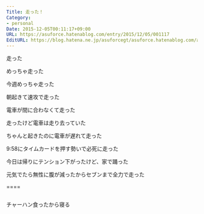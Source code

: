 ```yaml
---
Title: 走った！
Category:
- personal
Date: 2015-12-05T00:11:17+09:00
URL: https://asuforce.hatenablog.com/entry/2015/12/05/001117
EditURL: https://blog.hatena.ne.jp/asuforcegt/asuforce.hatenablog.com/atom/entry/6653586347147445518
---
```


<p>走った</p>
<p>めっちゃ走った</p>
<p>今週めっちゃ走った</p>
<p>朝起きて速攻で走った</p>
<p>電車が間に合わなくて走った</p>
<p>走ったけど電車は走り去っていた</p>
<p>ちゃんと起きたのに電車が遅れて走った</p>
<p>9:58にタイムカードを押す勢いで必死に走った</p>
<p>今日は帰りにテンション下がったけど、家で踊った</p>
<p>元気でたら無性に腹が減ったからセブンまで全力で走った</p>
<p>====</p>
<p><img class="magnifiable" src="https://lh3.googleusercontent.com/--HGrAgkDZLk/VmGsclc6NdI/AAAAAAAANio/zzZnPNETsjI/s1024/IMG_5496.JPG" alt="" /></p>
<p>チャーハン食ったから寝る</p>
